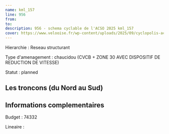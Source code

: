 ```yaml
---
name: kml_157 
line: 956
from: 
to:  
description: 956 - schema cyclable de l'ACSO 2025 kml_157 
cover: https://www.velooise.fr/wp-content/uploads/2025/09/cyclopolis-acso-default.jpg
---
```

Hierarchie : Reseau structurant

Type d'amenagement : chaucidou (CVCB + ZONE 30 AVEC DISPOSITIF DE REDUCTION DE VITESSE)

Statut : planned

## Les troncons (du Nord au Sud)

## Informations complementaires

Budget  : 74332 

Lineaire :

